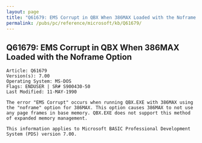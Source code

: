 ```yaml
---
layout: page
title: "Q61679: EMS Corrupt in QBX When 386MAX Loaded with the Noframe Option"
permalink: /pubs/pc/reference/microsoft/kb/Q61679/
---
```


## Q61679: EMS Corrupt in QBX When 386MAX Loaded with the Noframe Option

	Article: Q61679
	Version(s): 7.00
	Operating System: MS-DOS
	Flags: ENDUSER | SR# S900430-50
	Last Modified: 11-MAY-1990
	
	The error "EMS Corrupt" occurs when running QBX.EXE with 386MAX using
	the "noframe" option for 386MAX. This option causes 386MAX to not use
	any page frames in base memory. QBX.EXE does not support this method
	of expanded memory management.
	
	This information applies to Microsoft BASIC Professional Development
	System (PDS) version 7.00.
